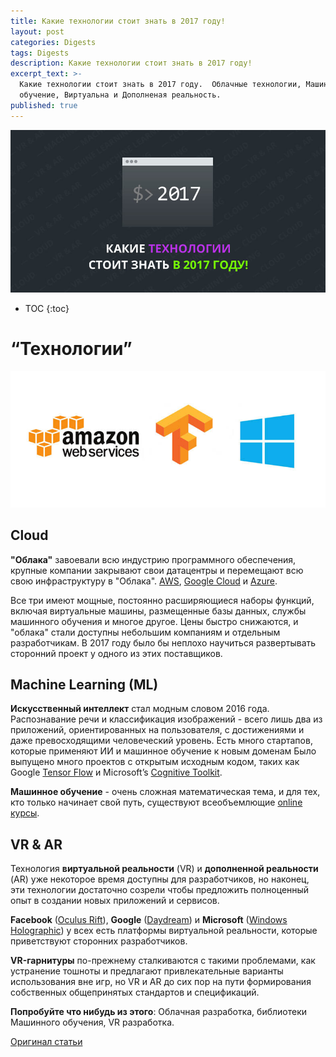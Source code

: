 ```yaml
---
title: Какие технологии стоит знать в 2017 году!
layout: post
categories: Digests
tags: Digests
description: Какие технологии стоит знать в 2017 году!
excerpt_text: >-
  Какие технологии стоит знать в 2017 году.  Облачные технологии, Машинное
  обучение, Виртуальна и Дополненая реальность.
published: true
---
```


![Какие языки и фреймворки вы должны знать в 2017 году](/images/post/digest/04-2017/languages-2017-technologies.jpg)

* TOC
{:toc}

# “Технологии”

![Какие технологии стоит знать в 2017 году](/images/post/digest/04-2017/the-languages-and-frameworks-you-should-learn-in-2017-tech.jpg)


## Cloud

**"Облака"** завоевали всю индустрию программного обеспечения, крупные компании закрывают свои датацентры и перемещают всю свою инфраструктуру в "Облака". [AWS](https://aws.amazon.com/), [Google Cloud](https://cloud.google.com/) и [Azure](https://azure.microsoft.com/). 

Все три имеют мощные, постоянно расширяющиеся наборы функций, включая виртуальные машины, размещенные базы данных, службы машинного обучения и многое другое. Цены быстро снижаются, и "облака" стали доступны небольшим компаниям и отдельным разработчикам. В 2017 году было бы неплохо научиться развертывать сторонний проект у одного из этих поставщиков.


## Machine Learning (ML)

**Искусственный интеллект** стал модным словом 2016 года. Распознавание речи и классификация изображений - всего лишь два из приложений, ориентированных на пользователя, с достижениями и даже превосходящими человеческий уровень. Есть много стартапов, которые применяют ИИ и машинное обучение к новым доменам Было выпущено много проектов с открытым исходным кодом, таких как Google [Tensor Flow](https://www.tensorflow.org/) и Microsoft’s [Cognitive Toolkit](https://www.microsoft.com/en-us/research/product/cognitive-toolkit/). 

**Машинное обучение** - очень сложная математическая тема, и для тех, кто только начинает свой путь, существуют всеобъемлющие [online курсы](https://www.udacity.com/course/deep-learning--ud730).


## VR & AR

Технология **виртуальной реальности** (VR) и **дополненной реальности** (AR) уже некоторое время доступны для разработчиков, но наконец, эти технологии достаточно созрели чтобы предложить полноценный опыт в создании новых приложений и сервисов. 

**Facebook** ([Oculus Rift](https://www.oculus.com/)), **Google** ([Daydream](https://vr.google.com/daydream/)) и **Microsoft** ([Windows Holographic](https://developer.microsoft.com/en-us/windows/holographic)) у всех есть платформы виртуальной реальности, которые приветствуют сторонних разработчиков. 

**VR-гарнитуры** по-прежнему сталкиваются с такими проблемами, как устранение тошноты и предлагают привлекательные варианты использования вне игр, но VR и AR до сих пор на пути формирования собственных общепринятых стандартов и спецификаций.

**Попробуйте что нибудь из этого**: Облачная разработка, библиотеки Машинного обучения, VR разработка.


[Оригинал статьи](http://tutorialzine.com/2016/12/the-languages-frameworks-tools-you-should-learn-in-2017/)
